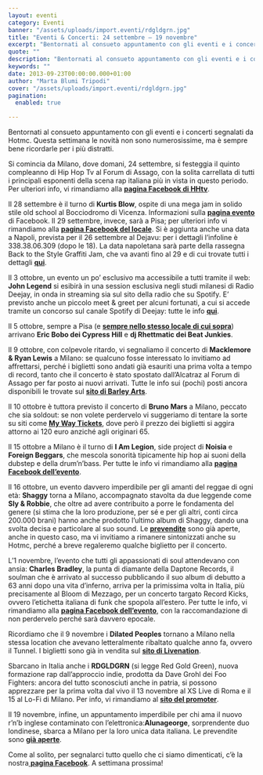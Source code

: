 ```yaml
---
layout: eventi
category: Eventi
banner: "/assets/uploads/import.eventi/rdgldgrn.jpg"
title: "Eventi & Concerti: 24 settembre – 19 novembre"
excerpt: "Bentornati al consueto appuntamento con gli eventi e i concerti segnalati da Hotmc. Questa settimana le novità non sono numerosissime, ma è sempre bene ricordarle per i più distratti. Si comincia da Milano, dove domani, 24 settembre, si festeggia il quinto compleanno di Hip Hop Tv al Forum di Assago, con la solita carrellata di [&hellip"
quote: ""
description: "Bentornati al consueto appuntamento con gli eventi e i concerti segnalati da Hotmc. Questa settimana le novità non sono numerosissime, ma è sempre bene ricordarle per i più distratti. Si comincia da Milano, dove domani, 24 settembre, si festeggia il quinto compleanno di Hip Hop Tv al Forum di Assago, con la solita carrellata di [&hellip"
keywords: ""
date: 2013-09-23T00:00:00.000+01:00
author: "Marta Blumi Tripodi"
cover: "/assets/uploads/import.eventi/rdgldgrn.jpg"
pagination:
  enabled: true

---
```


Bentornati al consueto appuntamento con gli eventi e i concerti segnalati da Hotmc. Questa settimana le novità non sono numerosissime, ma è sempre bene ricordarle per i più distratti.

Si comincia da Milano, dove domani, 24 settembre, si festeggia il quinto compleanno di Hip Hop Tv al Forum di Assago, con la solita carrellata di tutti i principali esponenti della scena rap italiana più in vista in questo periodo. Per ulteriori info, vi rimandiamo alla [**pagina Facebook di HHtv**](https://www.facebook.com/hiphoptvitaly "https://www.facebook.com/hiphoptvitaly").

Il 28 settembre è il turno di **Kurtis Blow**, ospite di una mega jam in solido stile old school al Bocciodromo di Vicenza. Informazioni sulla [**pagina evento**](https://www.facebook.com/events/555206057874134/?ref=22 "https://www.facebook.com/events/555206057874134/?ref=22") di Facebook. Il 29 settembre, invece, sarà a Pisa; per ulteriori info vi rimandiamo alla [**pagina Facebook del locale**](https://www.facebook.com/ReverseSoundCafe?fref=ts "https://www.facebook.com/ReverseSoundCafe?fref=ts"). Si è aggiunta anche una data a Napoli, prevista per il 26 settembre al Dejavu: per i dettagli l’infoline è 338.38.06.309 (dopo le 18). La data napoletana sarà parte della rassegna Back to the Style Graffiti Jam, che va avanti fino al 29 e di cui trovate tutti i dettagli [**qui**](https://www.facebook.com/events/660039024008877/ "https://www.facebook.com/events/660039024008877/").

Il 3 ottobre, un evento un po’ esclusivo ma accessibile a tutti tramite il web: **John Legend** si esibirà in una session esclusiva negli studi milanesi di Radio Deejay, in onda in streaming sia sul sito della radio che su Spotify. E’ previsto anche un piccolo meet & greet per alcuni fortunati, a cui si accede tramite un concorso sul canale Spotify di Deejay: tutte le info [**qui**](http://www.deejay.it/eventi/john-legend-livedeejay-con-spotify/350734/ "http://www.deejay.it/eventi/john-legend-livedeejay-con-spotify/350734/").

Il 5 ottobre, sempre a Pisa (e [**sempre nello stesso locale di cui sopra**](https://www.facebook.com/ReverseSoundCafe?fref=ts "https://www.facebook.com/ReverseSoundCafe?fref=ts")) arrivano **Eric Bobo dei Cypress Hill** e **dj Rhettmatic dei Beat Junkies**.

Il 9 ottobre, con colpevole ritardo, vi segnaliamo il concerto di **Macklemore & Ryan Lewis** a Milano: se qualcuno fosse interessato lo invitiamo ad affrettarsi, perché i biglietti sono andati già esauriti una prima volta a tempo di record, tanto che il concerto è stato spostato dall’Alcatraz al Forum di Assago per far posto ai nuovi arrivati. Tutte le info sui (pochi) posti ancora disponibili le trovate sul [**sito di Barley Arts**](http://www.barleyarts.com/Concerti/1/3/8410/macklemore-and-ryan-lewis-milano "http://www.barleyarts.com/Concerti/1/3/8410/macklemore-and-ryan-lewis-milano").

Il 10 ottobre è tuttora previsto il concerto di **Bruno Mars** a Milano, peccato che sia soldout: se non volete perdervelo vi suggeriamo di tentare la sorte su siti come [**My Way Tickets**](http://www.mywayticket.it/buy/10511/bruno-mars/mediolanum-forum-assago/bruno-mars "http://www.mywayticket.it/buy/10511/bruno-mars/mediolanum-forum-assago/bruno-mars"), dove però il prezzo dei biglietti si aggira attorno ai 120 euro anziché agli originari 65.

Il 15 ottobre a Milano è il turno di **I Am Legion**, side project di **Noisia** e **Foreign Beggars**, che mescola sonorità tipicamente hip hop ai suoni della dubstep e della drum’n’bass. Per tutte le info vi rimandiamo alla [**pagina Facebook dell’evento**](https://www.facebook.com/events/172899772886795/ "https://www.facebook.com/events/172899772886795/").

Il 16 ottobre, un evento davvero imperdibile per gli amanti del reggae di ogni età: **Shaggy** torna a Milano, accompagnato stavolta da due leggende come **Sly & Robbie**, che oltre ad avere contribuito a porre le fondamenta del genere (si stima che la loro produzione, per sé e per gli altri, conti circa 200.000 brani) hanno anche prodotto l’ultimo album di Shaggy, dando una svolta decisa e particolare al suo sound. Le [**prevendite**](http://www.ticketone.it/shaggy-biglietti.html?affiliate=ITT&doc=artistPages/tickets&fun=artist&action=tickets&kuid=462890 "http://www.ticketone.it/shaggy-biglietti.html?affiliate=ITT&doc=artistPages/tickets&fun=artist&action=tickets&kuid=462890") sono già aperte, anche in questo caso, ma vi invitiamo a rimanere sintonizzati anche su Hotmc, perché a breve regaleremo qualche biglietto per il concerto.

L’1 novembre, l’evento che tutti gli appassionati di soul attendevano con ansia: **Charles Bradley**, la punta di diamante della Daptone Records, il soulman che è arrivato al successo pubblicando il suo album di debutto a 63 anni dopo una vita d’inferno, arriva per la primissima volta in Italia, più precisamente al Bloom di Mezzago, per un concerto targato Record Kicks, ovvero l’etichetta italiana di funk che spopola all’estero. Per tutte le info, vi rimandiamo alla [**pagina Facebook dell’evento**](https://www.facebook.com/events/510858175668926/?fref=ts "https://www.facebook.com/events/510858175668926/?fref=ts"), con la raccomandazione di non perdervelo perché sarà davvero epocale.

Ricordiamo che il 9 novembre i **Dilated Peoples** tornano a Milano nella stessa location che avevano letteralmente ribaltato qualche anno fa, ovvero il Tunnel. I biglietti sono già in vendita sul [**sito di Livenation**](https://www.livenation.it/artist/dilated-peoples-tickets "http://www.livenation.it/artist/dilated-peoples-tickets").

Sbarcano in Italia anche i **RDGLDGRN** (si legge Red Gold Green), nuova formazione rap dall’approccio indie, prodotta da Dave Grohl dei Foo Fighters: ancora del tutto sconosciuti anche in patria, si possono apprezzare per la prima volta dal vivo il 13 novembre al XS Live di Roma e il 15 al Lo-Fi di Milano. Per info, vi rimandiamo al [**sito del promoter**](http://www.eflive.it/home.html "http://www.eflive.it/home.html").

Il 19 novembre, infine, un appuntamento imperdibile per chi ama il nuovo r’n’b inglese contaminato con l’elettronica:**Alunageorge**, sorprendente duo londinese, sbarca a Milano per la loro unica data italiana. Le prevendite sono [**già aperte**](http://www.barleyarts.com/Concerti/1/3/8585/alunageorge-milano "http://www.barleyarts.com/Concerti/1/3/8585/alunageorge-milano").

Come al solito, per segnalarci tutto quello che ci siamo dimenticati, c’è la nostra[ **pagina Facebook**](https://www.facebook.com/pages/Hotmccom/263605365068?fref=ts "https://www.facebook.com/pages/Hotmccom/263605365068?fref=ts"). A settimana prossima!